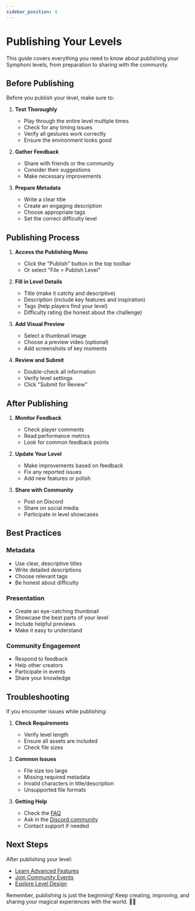 ```yaml
---
sidebar_position: 4
---
```


# Publishing Your Levels

This guide covers everything you need to know about publishing your Symphoni levels, from preparation to sharing with the community.

## Before Publishing

Before you publish your level, make sure to:

1. **Test Thoroughly**
   - Play through the entire level multiple times
   - Check for any timing issues
   - Verify all gestures work correctly
   - Ensure the environment looks good

2. **Gather Feedback**
   - Share with friends or the community
   - Consider their suggestions
   - Make necessary improvements

3. **Prepare Metadata**
   - Write a clear title
   - Create an engaging description
   - Choose appropriate tags
   - Set the correct difficulty level

## Publishing Process

1. **Access the Publishing Menu**
   - Click the "Publish" button in the top toolbar
   - Or select "File > Publish Level"

2. **Fill in Level Details**
   - Title (make it catchy and descriptive)
   - Description (include key features and inspiration)
   - Tags (help players find your level)
   - Difficulty rating (be honest about the challenge)

3. **Add Visual Preview**
   - Select a thumbnail image
   - Choose a preview video (optional)
   - Add screenshots of key moments

4. **Review and Submit**
   - Double-check all information
   - Verify level settings
   - Click "Submit for Review"

## After Publishing

1. **Monitor Feedback**
   - Check player comments
   - Read performance metrics
   - Look for common feedback points

2. **Update Your Level**
   - Make improvements based on feedback
   - Fix any reported issues
   - Add new features or polish

3. **Share with Community**
   - Post on Discord
   - Share on social media
   - Participate in level showcases

## Best Practices

### Metadata
- Use clear, descriptive titles
- Write detailed descriptions
- Choose relevant tags
- Be honest about difficulty

### Presentation
- Create an eye-catching thumbnail
- Showcase the best parts of your level
- Include helpful previews
- Make it easy to understand

### Community Engagement
- Respond to feedback
- Help other creators
- Participate in events
- Share your knowledge

## Troubleshooting

If you encounter issues while publishing:

1. **Check Requirements**
   - Verify level length
   - Ensure all assets are included
   - Check file sizes

2. **Common Issues**
   - File size too large
   - Missing required metadata
   - Invalid characters in title/description
   - Unsupported file formats

3. **Getting Help**
   - Check the [FAQ](/docs/faq)
   - Ask in the [Discord community](https://discord.gg/symphoni)
   - Contact support if needed

## Next Steps

After publishing your level:

- [Learn Advanced Features](/docs/advanced-features)
- [Join Community Events](/docs/community/events)
- [Explore Level Design](/docs/map-design)

Remember, publishing is just the beginning! Keep creating, improving, and sharing your magical experiences with the world. 🎵✨ 